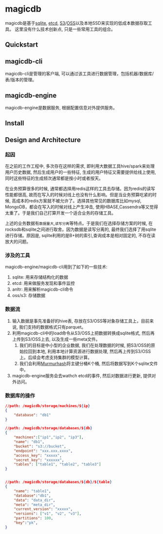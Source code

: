# magicdb
magicdb是基于[sqlite](https://www.sqlite.org/index.html), [etcd](https://etcd.io/), [S3](https://aws.amazon.com/s3/)/[OSS](https://help.aliyun.com/product/31815.html)以及本地SSD来实现的低成本数据存取工具。 这里没有什么技术创新点, 只是一些常用工具的组合。

## Quickstart
## magicdb-cli
magicdb-cli是管理的客户端, 可以通过该工具进行数据管理，包括机器/数据库/表/版本的管理。

## magicdb-engine
magicdb-engine是数据服务, 根据配置信息对外提供服务。

## Install

## Design and Architecture
### 起因

在之前的工作工程中, 多次存在这样的需求, 即利用大数据工具hive/spark来处理用户历史数据, 然后生成用户的一些特征, 生成的用户特征又需要提供给线上使用, 同时这些特征的生成频次通常都是按小时或者按天。

在业务预算很多的时候, 通常都选择用redis这样的工具去存储。因为redis的读写性能都很高, 故而在写入的时候对线上也没有什么影响。但是当业务预算吃紧的时候, 高成本的redis方案就不被允许了。选择其他常见的数据库比如mysql, MongoDB，都会在写入的时候对线上产生冲击, 使用HBASE,Cassendra等又觉得太重了。于是我们自己打算开发一个适合业务的存储工具。

上述的业务数据有`数据量大`,`读写分离`等特点。于是我们在选择存储方案的时候, 在rocksdb和sqlite之间进行取舍。因为数据是读写分离的, 最终我们选择了用sqlite进行存储。原因是, sqlite利用的是B+树的索引,查询成本是相对固定的, 不存在读放大的问题。

### 涉及的工具
magicdb-engine/magicdb-cli用到了如下的一些技术:
1. sqlite: 用来存储结构化的数据
2. etcd: 用来做服务发现和事件监控
3. anltr: 用来解析magicdb-cli命令
4. oss/s3: 存储数据


### 数据流
1. 输入数据是事先准备好的hive表, 存放在S3/OSS等对象存储工具上，目前来说, 我们支持的数据格式只有parquet。
2. 利用magicdb-cli中的load命令从S3/OSS上把数据转换成sqlite格式, 然后再上传到S3/OSS上去, 以及生成一些meta文件。
   1. 我们的目标是中小型的企业数据, 我们在处理数据的时候, 把S3/OSS的原始拉回到本地, 利用本地计算资源进行数据处理, 然后再上传到S3/OSS上。后续会考虑支持集群的模型计算。
   2. 我们会利用[Murmurhash](https://en.wikipedia.org/wiki/MurmurHash)将主键分桶K个桶, 然后将数据写到K个sqlite文件中。
3. magicdb-engine服务会去wathch etcd的事件, 然后对数据进行更新, 提供对外访问。
   
### 数据库的操作
```json
//path: /magicdb/storage/machines/${ip}
{
    "database": "db1"
}

//path: /magicdb/storage/databases/${db}
{
    "machines":["ip1","ip2", "ip3"],
    "name": "db1",
    "bucket": "s3://bucket",
    "endpoint": "xxx.xxx.xxxx",
    "access_key": "xxxxx",
    "secret_key": "xxxxxx",
    "tables": ["table1", "table2", "table3"]
}


//path: /magicdb/storage/databases/${db}/${table}
{
    "name": "table1",
    "database":"db1",
    "data": "data_dir",
    "meta": "meta_dir",
    "current_version": "xxxxx",
    "versions": ["v1", "v2", "v3"],
    "partitions": 100,
    "key":"pk",
}
```